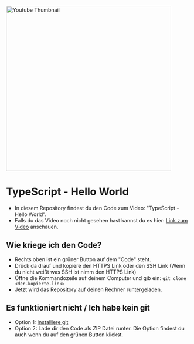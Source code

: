 <img src="https://github.com/SchreibCode/<repository-name>/blob/main/img/<img-name>" width="450" alt="Youtube Thumbnail"/>

# TypeScript - Hello World

-   In diesem Repository findest du den Code zum Video: "TypeScript - Hello World".
-   Falls du das Video noch nicht gesehen hast kannst du es hier:
    [Link zum Video](https://www.youtube.com) anschauen.

## Wie kriege ich den Code?

-   Rechts oben ist ein grüner Button auf dem "Code" steht.
-   Drück da drauf und kopiere den HTTPS Link oder den SSH Link (Wenn du nicht weißt was SSH ist nimm den HTTPS Link)
-   Öffne die Kommandozeile auf deinem Computer und gib ein: `git clone <der-kopierte-link>`
-   Jetzt wird das Repository auf deinen Rechner runtergeladen.

## Es funktioniert nicht / Ich habe kein git

-   Option 1: [Installiere git](https://www.atlassian.com/de/git/tutorials/install-git)
-   Option 2: Lade dir den Code als ZIP Datei runter. Die Option findest du auch wenn du auf den grünen Button klickst.
